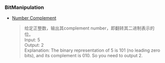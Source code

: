 ### BitManipulation

- [Number Complement](/BitManipulation/number_complement.cpp)

	> 给定正整数，输出其complement number，即翻转其二进制表示的位。  
	  Input: 5  
	  Output: 2  
      Explanation: The binary representation of 5 is 101 (no leading zero bits), and its complement is 010. So you need to output 2.